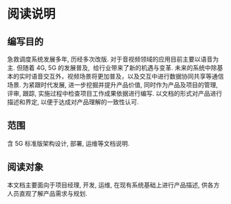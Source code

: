 # 阅读说明



## 编写目的

急救调度系统发展多年, 历经多次改版. 对于音视频领域的应用目前主要以语音为主. 但随着 4G, 5G 的发展普及,  给行业带来了新的机遇与变革.
未来的系统中除基本的实时语音交互外，视频场景将更加普及，以及交互中进行数据协同共享等通信场景.
为紧跟时代发展, 进一步挖掘并提升产品价值, 同时作为产品及项目的管理, 评审, 跟踪, 实施过程中检查项目工作成果依据进行编写. 以文档的形式对产品进行描述和界定, 以便于达成对产品理解的一致性认可.


## 范围

含 5G 标准版架构设计, 部署, 运维等文档说明.



## 阅读对象
本文档主要面向于项目经理, 开发, 运维,  在现有系统基础上进行产品描述, 供各方人员直观了解产品需求与规划.